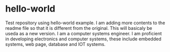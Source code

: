 # hello-world
Test repository using hello-world example.
I am adding more contents to the readme file so that it is different from the original.  This will basicaly be useda as a new version.
I am a computer systems engineer.  I am proficient in developing electronics and computer systems, these include embedded systems, web page, database and IOT systems.
